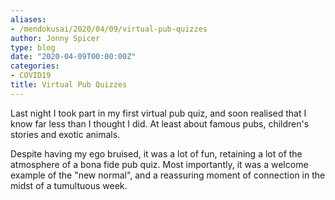 ```yaml
---
aliases:
- /mendokusai/2020/04/09/virtual-pub-quizzes
author: Jonny Spicer
type: blog
date: "2020-04-09T00:00:00Z"
categories:
- COVID19
title: Virtual Pub Quizzes
---
```

Last night I took part in my first virtual pub quiz, and soon realised that I know far less than I thought I did. At least
about famous pubs, children's stories and exotic animals.

Despite having my ego bruised, it was a lot of fun, retaining a lot of the atmosphere of a bona fide pub quiz. Most importantly,
it was a welcome example of the "new normal", and a reassuring moment of connection in the midst of a tumultuous week.
